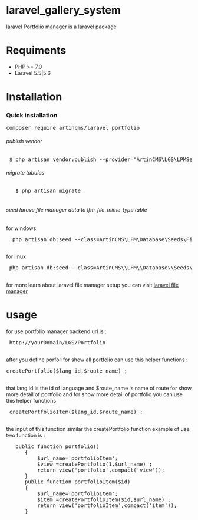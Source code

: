 # laravel_gallery_system
laravel Portfolio manager is a laravel package 

# Requiments 
<ul>
<li>
PHP >= 7.0
</li>
<li>
Laravel 5.5|5.6
</li>
</ul>

# Installation
<h3>Quick installation</h3> 
<div class="highlight highlight-source-shell"><pre>composer require artincms/laravel_portfolio</pre></div>
<h6>publish vendor</h6>
 <div class="highlight highlight-text-html-php"><pre>
 $ php artisan vendor:publish --provider="ArtinCMS\LGS\LPMServiceProvider" --force
</pre> </div>
 <h6>migrate tabales</h6>
  <div class="highlight highlight-text-html-php"><pre>
   $ php artisan migrate
   </pre> </div>
<h6>seed larave file manager data to lfm_file_mime_type table</h6>
for windows
 <div class="highlight highlight-text-html-php"><pre>
  php artisan db:seed --class=ArtinCMS\LFM\Database\Seeds\FilemanagerTableSeeder
  </pre> </div>
  for linux
  <div class="highlight highlight-text-html-php"><pre>
 php artisan db:seed --class=ArtinCMS\\LFM\\Database\\Seeds\\FilemanagerTableSeeder
  </pre> </div>
for more learn about laravel file manager setup you can visit <a href="https://github.com/artincms/laravel_file_manager">laravel file manager </a>
  
   <h1>usage</h1> 
  
for use portfolio manager
backend url is : 
 <div class="highlight highlight-text-html-php">
 <pre>
 http://yourDomain/LGS/Portfolio
  </pre> 
  </div>
after you define porfoli for show all portfolio can use this
helper functions :
 <div class="highlight highlight-text-html-php">
 <pre>
createPortfolio($lang_id,$route_name) ;
  </pre> 
  </div>
 that lang id is the id of language and $route_name is name of 
 route for show more detail of portfolio
 and for show more detail of portfolio you can use this helper functions
 <div class="highlight highlight-text-html-php">
  <pre>
 createPortfolioItem($lang_id,$route_name) ;
   </pre> 
   </div>
 the input of this function similar the createPortfolio function
 example of use two function is : 
 <div class="highlight highlight-text-html-php">
   <pre>
   public function portfolio()
      {
          $url_name='portfolioItem';
          $view =createPortfolio(1,$url_name) ;
          return view('portfolio',compact('view'));
      }
      public function portfolioItem($id)
      {
          $url_name='portfolioItem';
          $item =createPortfolioItem($id,$url_name) ;
          return view('portfolioItem',compact('item'));
      }
</pre>
</div>

